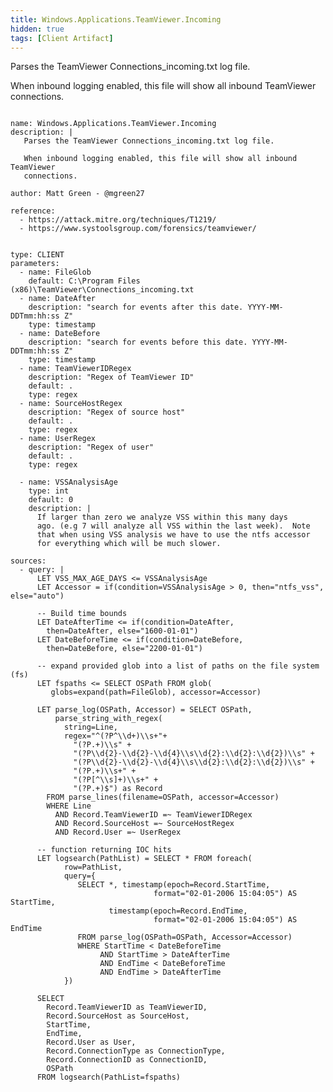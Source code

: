 ```yaml
---
title: Windows.Applications.TeamViewer.Incoming
hidden: true
tags: [Client Artifact]
---
```


Parses the TeamViewer Connections_incoming.txt log file.

When inbound logging enabled, this file will show all inbound TeamViewer
connections.


<pre><code class="language-yaml">
name: Windows.Applications.TeamViewer.Incoming
description: |
   Parses the TeamViewer Connections_incoming.txt log file.

   When inbound logging enabled, this file will show all inbound TeamViewer
   connections.

author: Matt Green - @mgreen27

reference:
  - https://attack.mitre.org/techniques/T1219/
  - https://www.systoolsgroup.com/forensics/teamviewer/


type: CLIENT
parameters:
  - name: FileGlob
    default: C:\Program Files (x86)\TeamViewer\Connections_incoming.txt
  - name: DateAfter
    description: "search for events after this date. YYYY-MM-DDTmm:hh:ss Z"
    type: timestamp
  - name: DateBefore
    description: "search for events before this date. YYYY-MM-DDTmm:hh:ss Z"
    type: timestamp
  - name: TeamViewerIDRegex
    description: "Regex of TeamViewer ID"
    default: .
    type: regex
  - name: SourceHostRegex
    description: "Regex of source host"
    default: .
    type: regex
  - name: UserRegex
    description: "Regex of user"
    default: .
    type: regex

  - name: VSSAnalysisAge
    type: int
    default: 0
    description: |
      If larger than zero we analyze VSS within this many days
      ago. (e.g 7 will analyze all VSS within the last week).  Note
      that when using VSS analysis we have to use the ntfs accessor
      for everything which will be much slower.

sources:
  - query: |
      LET VSS_MAX_AGE_DAYS <= VSSAnalysisAge
      LET Accessor = if(condition=VSSAnalysisAge > 0, then="ntfs_vss", else="auto")

      -- Build time bounds
      LET DateAfterTime <= if(condition=DateAfter,
        then=DateAfter, else="1600-01-01")
      LET DateBeforeTime <= if(condition=DateBefore,
        then=DateBefore, else="2200-01-01")

      -- expand provided glob into a list of paths on the file system (fs)
      LET fspaths <= SELECT OSPath FROM glob(
         globs=expand(path=FileGlob), accessor=Accessor)

      LET parse_log(OSPath, Accessor) = SELECT OSPath,
          parse_string_with_regex(
            string=Line,
            regex="^(?P<TeamViewerID>^\\d+)\\s+"+
              "(?P<SourceHost>.+)\\s" +
              "(?P<StartTime>\\d{2}-\\d{2}-\\d{4}\\s\\d{2}:\\d{2}:\\d{2})\\s" +
              "(?P<EndTime>\\d{2}-\\d{2}-\\d{4}\\s\\d{2}:\\d{2}:\\d{2})\\s" +
              "(?P<User>.+)\\s+" +
              "(?P<ConnectionType>[^\\s]+)\\s+" +
              "(?P<ConnectionID>.+)$") as Record
        FROM parse_lines(filename=OSPath, accessor=Accessor)
        WHERE Line
          AND Record.TeamViewerID =~ TeamViewerIDRegex
          AND Record.SourceHost =~ SourceHostRegex
          AND Record.User =~ UserRegex

      -- function returning IOC hits
      LET logsearch(PathList) = SELECT * FROM foreach(
            row=PathList,
            query={
               SELECT *, timestamp(epoch=Record.StartTime,
                                format="02-01-2006 15:04:05") AS StartTime,
                      timestamp(epoch=Record.EndTime,
                                format="02-01-2006 15:04:05") AS EndTime
               FROM parse_log(OSPath=OSPath, Accessor=Accessor)
               WHERE StartTime < DateBeforeTime
                    AND StartTime > DateAfterTime
                    AND EndTime < DateBeforeTime
                    AND EndTime > DateAfterTime
            })

      SELECT
        Record.TeamViewerID as TeamViewerID,
        Record.SourceHost as SourceHost,
        StartTime,
        EndTime,
        Record.User as User,
        Record.ConnectionType as ConnectionType,
        Record.ConnectionID as ConnectionID,
        OSPath
      FROM logsearch(PathList=fspaths)

</code></pre>


